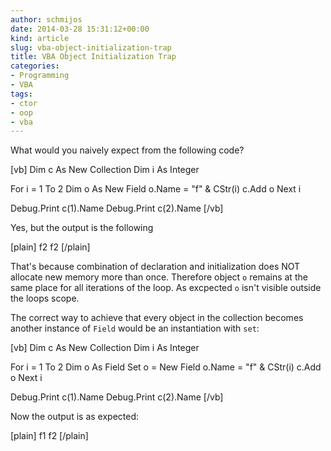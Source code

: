 ```yaml
---
author: schmijos
date: 2014-03-28 15:31:12+00:00
kind: article
slug: vba-object-initialization-trap
title: VBA Object Initialization Trap
categories:
- Programming
- VBA
tags:
- ctor
- oop
- vba
---
```


What would you naively expect from the following code?

[vb]
Dim c As New Collection
Dim i As Integer

For i = 1 To 2
    Dim o As New Field
    o.Name = "f" & CStr(i)
    c.Add o
Next i

Debug.Print c(1).Name
Debug.Print c(2).Name
[/vb]

Yes, but the output is the following

[plain]
f2
f2
[/plain]

That's because combination of declaration and initialization does NOT allocate new memory more than once. Therefore object `o` remains at the same place for all iterations of the loop. As excpected `o` isn't visible outside the loops scope.

The correct way to achieve that every object in the collection becomes another instance of `Field` would be an instantiation with `set`:

[vb]
Dim c As New Collection
Dim i As Integer

For i = 1 To 2
    Dim o As Field
    Set o = New Field
    o.Name = "f" & CStr(i)
    c.Add o
Next i

Debug.Print c(1).Name
Debug.Print c(2).Name
[/vb]

Now the output is as expected:

[plain]
f1
f2
[/plain]
